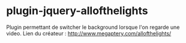 # plugin-jquery-allofthelights

Plugin permettant de switcher le background lorsque l'on regarde une video.
Lien du créateur : http://www.megaptery.com/allofthelights/
